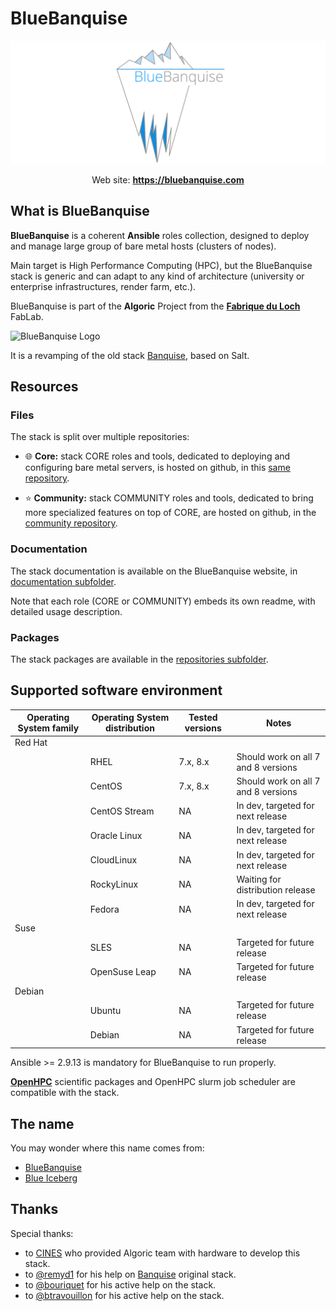 # BlueBanquise
![BlueBanquise Logo](resources/pictures/BlueBanquise_logo_large.svg)

<p align="center">
  Web site: <a href="https://bluebanquise.com"><b>https://bluebanquise.com</b></a>
</p>

## What is BlueBanquise

**BlueBanquise** is a coherent **Ansible** roles collection, designed to deploy and manage large group of bare metal hosts (clusters of nodes).

Main target is High Performance Computing (HPC), but the BlueBanquise stack is generic and can adapt to any kind of architecture (university or enterprise infrastructures, render farm, etc.).

BlueBanquise is part of the **Algoric** Project from the [**Fabrique du Loch**](https://www.lafabriqueduloch.org/fr/accueil/) FabLab.

![BlueBanquise Logo](resources/pictures/FabriqueDuLochAlgoric_logo_large.svg)

It is a revamping of the old stack [Banquise](https://github.com/oxedions/banquise), based on Salt.

## Resources

### Files

The stack is split over multiple repositories:

* :globe_with_meridians: **Core:** stack CORE roles and tools, dedicated to deploying and configuring bare metal servers, is hosted on github, in this [same repository](https://github.com/bluebanquise/bluebanquise).

* :star: **Community:** stack COMMUNITY roles and tools, dedicated to bring more specialized features on top of CORE, are hosted on github, in the [community repository](https://github.com/bluebanquise/community).

### Documentation

The stack documentation is available on the BlueBanquise website, in [documentation subfolder](https://bluebanquise.com/documentation/).

Note that each role (CORE or COMMUNITY) embeds its own readme, with detailed
usage description.

### Packages

The stack packages are available in the [repositories subfolder](https://bluebanquise.com/repository/).

## Supported software environment

| Operating System family | Operating System distribution | Tested versions    | Notes                               |
| ----------------------- | ----------------------------- | ------------------ | ----------------------------------- |
| Red Hat                 |                               |                    |                                     |
|                         | RHEL                          | 7.x, 8.x           | Should work on all 7 and 8 versions |
|                         | CentOS                        | 7.x, 8.x           | Should work on all 7 and 8 versions |
|                         | CentOS Stream                 | NA                 | In dev, targeted for next release   |
|                         | Oracle Linux                  | NA                 | In dev, targeted for next release   |
|                         | CloudLinux                    | NA                 | In dev, targeted for next release   |
|                         | RockyLinux                    | NA                 | Waiting for distribution release    |
|                         | Fedora                        | NA                 | In dev, targeted for next release   |
| Suse                    |                               |                    |                                     |
|                         | SLES                          | NA                 | Targeted for future release         |
|                         | OpenSuse Leap                 | NA                 | Targeted for future release         |
| Debian                  |                               |                    |                                     |
|                         | Ubuntu                        | NA                 | Targeted for future release         |
|                         | Debian                        | NA                 | Targeted for future release         |

Ansible >= 2.9.13 is mandatory for BlueBanquise to run properly.

**[OpenHPC](https://openhpc.community/downloads/)** scientific packages and OpenHPC slurm job scheduler are compatible with the stack.

## The name

You may wonder where this name comes from:

* [BlueBanquise](https://en.wikipedia.org/wiki/File:Blue_iceberg_in_the_Ilulissat_icefjord.jpg)
* [Blue Iceberg](https://en.wikipedia.org/wiki/Blue_iceberg)

## Thanks

Special thanks:

* to [CINES](https://www.cines.fr/en/) who provided Algoric team with hardware to develop this stack.
* to [@remyd1](https://github.com/remyd1) for his help on [Banquise](https://github.com/oxedions/banquise) original stack.
* to [@bouriquet](https://github.com/bouriquet) for his active help on the stack.
* to [@btravouillon](https://github.com/btravouillon) for his active help on the stack.

